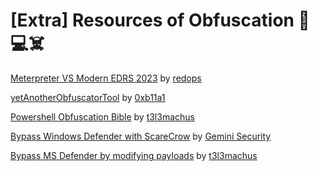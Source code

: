 # [Extra] Resources of Obfuscation 👾💻☠️

[Meterpreter VS Modern EDRS 2023](https://redops.at/en/blog/meterpreter-vs-modern-edrs-in-2023) by [redops](https://redops.at/)

[yetAnotherObfuscatorTool](https://github.com/0xb11a1/yetAnotherObfuscator) by [0xb11a1](https://github.com/0xb11a1)

[Powershell Obfuscation Bible](https://github.com/t3l3machus/PowerShell-Obfuscation-Bible) by [t3l3machus](https://github.com/t3l3machus)

[Bypass Windows Defender with ScareCrow](https://www.youtube.com/watch?v=yXPwmsxzMjg) by [Gemini Security](https://www.youtube.com/@gemini_security)

[Bypass MS Defender by modifying payloads](https://www.youtube.com/watch?v=3HddKylkRzM) by [t3l3machus](https://www.youtube.com/@PanagiotisChartas)